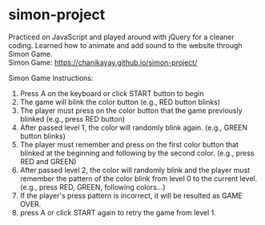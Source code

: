 # simon-project
Practiced on JavaScript and played around with jQuery for a cleaner coding.
Learned how to animate and add sound to the website through Simon Game. <br />
  Simon Game: https://chanikayay.github.io/simon-project/ <br />

Simon Game Instructions:
  1. Press A on the keyboard or click START button to begin
  2. The game will bilnk the color button (e.g., RED button blinks)
  3. The player must press on the color button that the game previously blinked (e.g., press RED button)
  4. After passed level 1, the color will randomly blink again. (e.g., GREEN button blinks)
  5. The player must remember and press on the first color button that blinked at the beginning and following by the second color. (e.g., press RED and GREEN)
  6. After passed level 2, the color will randomly blink and the player must remember the pattern of the color blink from level 0 to the current level. (e.g., press RED, GREEN, following colors...)
  7. If the player's press pattern is incorrect, it will be resulted as GAME OVER.
  8. press A or click START again to retry the game from level 1.
